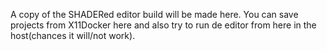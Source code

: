 A copy of the SHADERed editor build will be made here. You can save projects from X11Docker here and also try to run de editor from here in the host(chances it will/not work).
